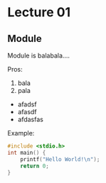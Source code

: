 # Lecture 01

## Module

Module is balabala....

Pros:

1. bala
2. pala

* afadsf
* afasdf
* afdasfas

Example:
```C
#include <stdio.h>
int main() {
	printf("Hello World!\n");
	return 0;
}
```
